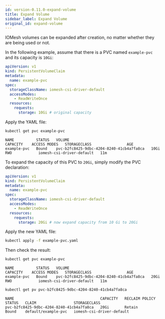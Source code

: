 ```yaml
---
id: version-0.11.0-expand-volume
title: Expand Volume
sidebar_label: Expand Volume
original_id: expand-volume
---
```


IOMesh volumes can be expanded after creation, no matter whether they are being used or not.

In the following example, assume that there is a PVC named `example-pvc` and its capacity is `10Gi`:

```yaml
apiVersion: v1
kind: PersistentVolumeClaim
metadata:
  name: example-pvc
spec:
  storageClassName: iomesh-csi-driver-default
  accessModes:
    - ReadWriteOnce
  resources:
    requests:
      storage: 10Gi # original capacity
```

Apply the YAML file:

```bash
kubectl get pvc example-pvc
```

```output
NAME          STATUS   VOLUME                                     CAPACITY    ACCESS MODES   STORAGECLASS                AGE
example-pvc   Bound    pvc-b2fc8425-9dbc-4204-8240-41cb4a7fa8ca   10Gi        RWO            iomesh-csi-driver-default   11m
```

To expand the capacity of this PVC to `20Gi`, simply modify the PVC declaration:

```yaml
apiVersion: v1
kind: PersistentVolumeClaim
metadata:
  name: example-pvc
spec:
  storageClassName: iomesh-csi-driver-default
  accessModes:
    - ReadWriteOnce
  resources:
    requests:
      storage: 20Gi # now expand capacity from 10 Gi to 20Gi
```

Apply the new YAML file:

```bash
kubectl apply -f example-pvc.yaml
```

Then check the result:

```bash
kubectl get pvc example-pvc
```

```output
NAME          STATUS   VOLUME                                     CAPACITY    ACCESS MODES   STORAGECLASS                AGE
example-pvc   Bound    pvc-b2fc8425-9dbc-4204-8240-41cb4a7fa8ca   20Gi        RWO            iomesh-csi-driver-default   11m
```

```bash
kubectl get pv pvc-b2fc8425-9dbc-4204-8240-41cb4a7fa8ca
```

```output
NAME                                       CAPACITY   RECLAIM POLICY   STATUS   CLAIM                 STORAGECLASS
pvc-b2fc8425-9dbc-4204-8240-41cb4a7fa8ca   20Gi       Retain           Bound    default/example-pvc   iomesh-csi-driver-default
```
